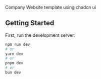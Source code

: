 Company Website template using chadcn ui

## Getting Started

First, run the development server:

```bash
npm run dev
# or
yarn dev
# or
pnpm dev
# or
bun dev
```
